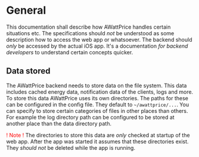 # **General**
This documentation shall describe how AWattPrice handles certain situations etc. The specifications should *not* be understood as some description how to access the web app or whatsoever. The backend should *only* be accessed by the actual iOS app. It's a documentation *for backend developers* to understand certain concepts quicker.

## **Data stored**
The AWattPrice backend needs to store data on the file system. This data includes cached energy data, notification data of the clients, logs and more. To store this data AWattPrice uses its own directories. The paths for these can be configured in the config file. They default to `~/awattprice/...`. You can specify to store certain categories of files in other places than others. For example the log directory path can be configured to be stored at another place than the data directory path.

<span style="color:red">! Note !</span> The directories to store this data are *only* checked at startup of the web app. After the app was started it assumes that these directories exist. They *should not* be deleted while the app is running.
